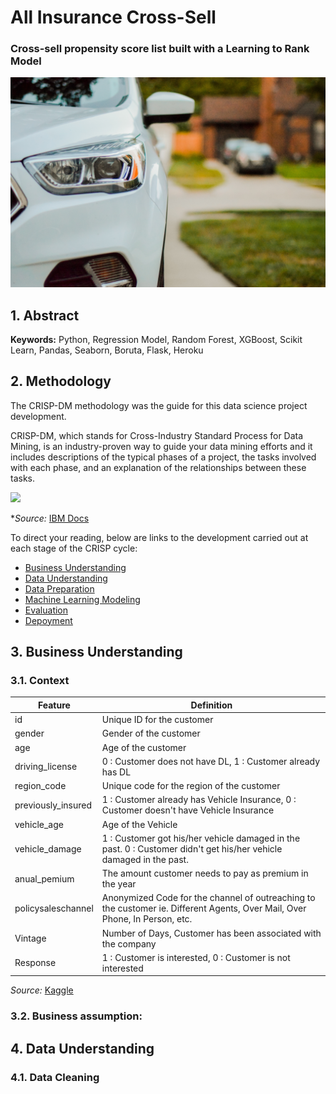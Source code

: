# All Insurance Cross-Sell

### Cross-sell propensity score list built with a Learning to Rank Model

<img src="image/insurance_all.jpg" width="1000">

## 1. Abstract

<!-- This Data Science project was inspired by a challenge published on [kaggle](https://www.kaggle.com/c/rossmann-store-sales) and presents the construction of a Machine Learning algorithm to predict the 6-week sales of the Rossmann group, which is one of the largest drug store chains in Europe with around 56,200 employees and more than 4000 stores. 

To develop this sales projection, was used a dataset with information from 1115 stores, between 2013-01-01 and 2015-07-31. The trained Regression Algorithm reached 88% of MAPE (Mean Absolute Percentage Error) and the estimated result of the total sales for the period was $287.176.128,00. All the solution was developed with Python language and the complete code is available in this [notebook](https://github.com/vitorhmf/sales-predict/blob/main/notebooks/v07_sales_forecast_deploy.ipynb).

The solution was deployed at Heroku Cloud and the sales forecasts can be accessed through a Telegram bot available [here](https://t.me/vitorhmf_rossmann_bot).

<img src="img/bot_telegram.jpg" width="250"> -->

**Keywords:** Python, Regression Model, Random Forest, XGBoost, Scikit Learn, Pandas, Seaborn, Boruta, Flask, Heroku

## 2. Methodology

The CRISP-DM methodology was the guide for this data science project development. 

CRISP-DM, which stands for Cross-Industry Standard Process for Data Mining, is an industry-proven way to guide your data mining efforts and it includes descriptions of the typical phases of a project, the tasks involved with each phase, and an explanation of the relationships between these tasks.

<img src="img/crisp_process.jpg" width="500">

**Source:* [IBM Docs](https://www.ibm.com/docs/en/spss-modeler/18.2.0?topic=dm-crisp-help-overview)

To direct your reading, below are links to the development carried out at each stage of the CRISP cycle:

* [Business Understanding](https://github.com/vitorhmf/cross-sell#3-business-understanding)
* [Data Understanding](https://github.com/vitorhmf/cross-sell#4-data-understanding)
* [Data Preparation](https://github.com/vitorhmf/cross-sell#5-data-preparation)
* [Machine Learning Modeling](https://github.com/vitorhmf/cross-sell#6-machine-learning-modeling)
* [Evaluation](https://github.com/vitorhmf/cross-sell#7-evaluation)
* [Depoyment](https://github.com/vitorhmf/cross-sell#8-deployment)

## 3. Business Understanding

### 3.1. Context

<!-- Insurance All is a company that works with health insurance for its customers and now the product team is analyzing the possibility of offering a new product to its customers: auto insurance.

As with health insurance, customers of this new car insurance plan need to pay an amount annually to Insurance All to obtain an amount insured by the company, intended for the costs of an eventual accident or damage to the vehicle.

Insurance All surveyed 381,109 customers about their interest in joining a new auto insurance product last year. All customers showed interest or not in purchasing auto insurance and these responses were saved in a database along with other customer attributes.

The product team selected 127,000 new customers who did not respond to the survey to participate in a campaign, in which they will be offered the new auto insurance product. The offer will be made by the sales team through phone calls.

However, the sales team has the capacity to make 20,000 calls within the campaign period. -->

| Feature                | Definition                                                                                               |
|------------------------|----------------------------------------------------------------------------------------------------------|
| id                     | Unique ID for the customer                                                                               |
| gender                 | Gender of the customer                                                                                   |
| age                    | Age of the customer                                                                                      |
| driving_license        | 0 : Customer does not have DL, 1 : Customer already has DL                                               |
| region_code            | Unique code for the region of the customer                                                               |
| previously_insured     | 1 : Customer already has Vehicle Insurance, 0 : Customer doesn't have Vehicle Insurance                  |
| vehicle_age            | Age of the Vehicle                                                                                       |
| vehicle_damage         | 1 : Customer got his/her vehicle damaged in the past. 0 : Customer didn't get his/her vehicle damaged in the past. |
| anual_pemium           | The amount customer needs to pay as premium in the year                                                  |
| policysaleschannel     | Anonymized Code for the channel of outreaching to the customer ie. Different Agents, Over Mail, Over Phone, In Person, etc. |
| Vintage                | Number of Days, Customer has been associated with the company                                            |
| Response               | 1 : Customer is interested, 0 : Customer is not interested                                               |

*Source:* [Kaggle](https://www.kaggle.com/datasets/anmolkumar/health-insurance-cross-sell-prediction)


### 3.2. Business assumption: 
<!--
* Null values of competitor distance were replaced to 200.000 meters, assuming that there are no competitors.
* Days when the stores were closed, were not considered
* For the missing values in the "Competition Open Since" variable, the approximate year and month were defined as the value from the column Date. 
* The same was done for the variable "Promo 2 Since".

[Back to the top](https://github.com/vitorhmf/sales-predict#2-methodology)
-->
 
## 4. Data Understanding

### 4.1. Data Cleaning
<!--
To build an overview of the data, the following steps were performed:
* Change the columns name to sneak_case;
* Shows the data dimensions (rows and columns);
* Check and Fillout NA: for the missing values in the "Competition Open Since" variable, the approximate year and month were defined as the value from the column Date. The same was done for the variable "Promo 2 Since";
* Change types from float64 to int64;


### 4.2 Data Descriptive: 

A quick descriptive analysis of numerical and categorical variables was performed.
 
**Numerical Attributes:**

<img src="img/num_attributes.png" width="800">

**Categorical Attributes:**

<img src="img/cat_attributes.png" width="800">
 
### 4.3. Feature Engineering

Before performing the feature engineering, a mental map was created to evaluate the relationship between the sales phenomenon and the agents that act on it, as well as the attributes of each agent.

<img src="img/MindMapHypothesis.png" width="1000">

From this mental map, business hypotheses were created in order to develop the understanding of the case and raise new variables that are important to derive from the original dataset for the creation of the machine learning model.
 
In this step, the following features were created:
* Features derived from the Date variable: Year, Month, Day, Week of Year, Year Week. 
* Assortment: a = 'basic'; b = 'extra'; c = 'extended'
* State Holiday: a = 'public holiday; b = 'easter holiday'; c = 'christmas
* Other Features: “Competition Since” and “Promo Since”

### 4.4. Data Filtering

* Filtered the rows for open stores.
* Filtered the rows for sales greater than zero.
* Exclude columns already used to create new features.
* Exclude columns with a single value.

### 4.5. Exploratory Data Analysis

In the data exploration, univariate, bivariate and multivariate analyzes were performed. Of the business insights obtained in this phase, two stood out for presenting different results than expected:

**Stores with closer competitors sell more:**

<img src="img/competition_distance.png" width="800">

**Stores with longer promotions sell less:**

<img src="img/promo_time_week.png" width="800">

[Complete Notebook](https://github.com/vitorhmf/sales-predict/blob/main/notebooks/v02_sales_forecast_eda.ipynb) | [Back to the top](https://github.com/vitorhmf/sales-predict#2-methodology)
 
## 5. Data Preparation

* Standarditazion: not used because none of the variables showed a normal curve;
* Rescaling: in numerical variables, the MinMax Scaler and Robust Scaler methods were used to balance the range of each variable
* Encoding - applied to categorical variables
* Nature Transformation - for cyclic variables such as month, day and week a sine and cosine transformation was applied
* Feature Selection: the variables to be used in the machine learning model were selected using the Boruta algorithm

[Complete Notebook](https://github.com/vitorhmf/sales-predict/blob/main/notebooks/v04_sales_forecast_feature_selection.ipynb) | [Back to the top](https://github.com/vitorhmf/sales-predict#2-methodology)

## 6. Machine Learning Modeling

### 6.1. Comparative Model Performance (with Cross Validation)

<img src="img/Real Performance - Cross Validation.png" width="500">

The model chosen for the solution was XGBoost. Despite not having achieved the best result, it ended up being the best option when analyzing the cost/benefit of the solution.

### 6.2. Hyperparameter Fine Tunning

After performing the Fine Tunning process, the model reached a MAPE of 88%.

<img src="img/Hyperparameter Fine Tunning.png" width="500">

The parameters used to achieve these results were:

 * n_estimators: 3000
 * eta: 0.03
 * max_depth: 5
 * subsample: 0.7
 * colsample_bytree: 0.7
 * min_child_weight: 3

[Complete Notebook](https://github.com/vitorhmf/sales-predict/blob/main/notebooks/v06_sales_forecast_fine_tunning.ipynb) | [Back to the top](https://github.com/vitorhmf/sales-predict#2-methodology)

## 7. Evaluation

<img src="img/ml_evaluation.png" width= "1000">

[Complete Notebook](https://github.com/vitorhmf/sales-predict/blob/main/notebooks/v06_sales_forecast_fine_tunning.ipynb) | [Back to the top](https://github.com/vitorhmf/sales-predict#2-methodology)

## 8. Deployment

* **1. Telegram bot:** the bot receives the Telegram message, validates the information and forwards the data to the Handler API. The code was built using the Flask package and deployed on heroku cloud. [Here](https://github.com/vitorhmf/sales-predict/blob/main/rossmann-telegram-api/rossmann-bot.py) you can check the complete Telegram bot code.
* **2. Handler API:** this API receives the data from the bot, accesses the trained model and returns the prediction to the bot. The code was built using the Flask package and deployed on heroku cloud. [Here](https://github.com/vitorhmf/sales-predict/blob/main/api/handler.py) you can check the complete Handler API code.
* **3. Rossmann Class:** the Rossmann Class runs the developed machine learning model and returns with the requested sales forecast. [Here](https://github.com/vitorhmf/sales-predict/blob/main/api/rossmann/Rossmann.py) you can check the complete class code.

The final solution could be access [here](https://t.me/vitorhmf_rossmann_bot).

<img src="img/bot_telegram.jpg" width="250">


[Back to the top](https://github.com/vitorhmf/sales-predict#2-methodology)

## 9. Conclusion

### 9.1. Business Results

The total revenue forecast for the next 6 weeks is presented below, considering the worst and best scenario according to the model. And the detailed sales forecast by store can be consulted through a Telegram bot, available at this [link](https://t.me/vitorhmf_rossmann_bot).

<img src="img/final_result.png" width="300">

### 9.2. Next Steps

* Rerun the CRISP cycle to improve machine learning model results.
* Add new functionality in Telegram bot to improve user experience.

[Back to the top](https://github.com/vitorhmf/sales-predict#2-methodology)

## 10. References

* [IBM Docs](https://www.ibm.com/docs/en/spss-modeler/18.2.0?topic=dm-crisp-help-overview)
* [Kaggle](https://www.kaggle.com/datasets/anmolkumar/health-insurance-cross-sell-prediction)
* [Comunidade DS](https://www.comunidadedatascience.com/)
* [Docs do google script](https://core.telegram.org/bots/api)

[Back to the top](https://github.com/vitorhmf/sales-predict#2-methodology)

-->
